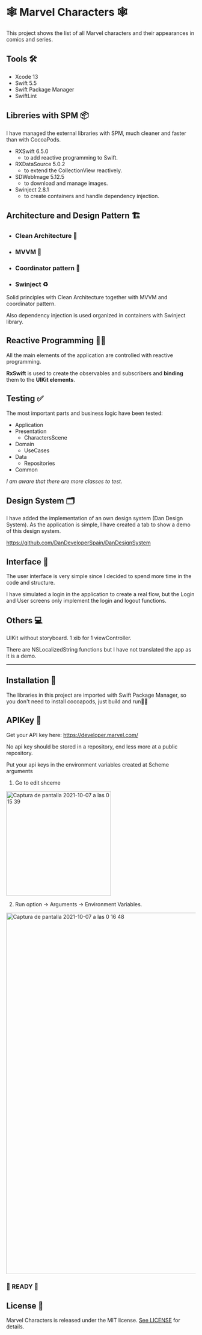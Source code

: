 # 🕸 Marvel Characters 🕸

This project shows the list of all Marvel characters and their appearances in comics and series.

## Tools 🛠️
- Xcode 13
- Swift 5.5
- Swift Package Manager
- SwiftLint

## Libreries with SPM 📦
I have managed the external libraries with SPM, much cleaner and faster than with CocoaPods.

- RXSwift 6.5.0
  - to add reactive programming to Swift.
- RXDataSource 5.0.2
  - to extend the CollectionView reactively.
- SDWebImage 5.12.5
  - to download and manage images.
- Swinject 2.8.1
  - to create containers and handle dependency injection.

## Architecture and Design Pattern 🏗
- ### Clean Architecture 🎯
- ### MVVM 🔄
- ### Coordinator pattern 🔀
- ### Swinject ♻

Solid principles with Clean Architecture together with MVVM and coordinator pattern.

Also dependency injection is used organized in containers with Swinject library.

## Reactive Programming 🤹‍♂
All the main elements of the application are controlled with reactive programming.

**RxSwift** is used to create the observables and subscribers and **binding** them to the **UIKit elements**.

## Testing ✅
The most important parts and business logic have been tested:
- Application
- Presentation
  - CharactersScene
- Domain
  - UseCases
- Data
  - Repositories
- Common  
  
*I am aware that there are more classes to test.*

## Design System 🗂
I have added the implementation of an own design system (Dan Design System). 
As the application is simple, I have created a tab to show a demo of this design system.

https://github.com/DanDeveloperSpain/DanDesignSystem


## Interface 📱
The user interface is very simple since I decided to spend more time in the code and structure.

I have simulated a login in the application to create a real flow, but the Login and User screens only implement the login and logout functions.

## Others 💻

UIKit without storyboard. 1 xib for 1 viewController.

There are NSLocalizedString functions but I have not translated the app as it is a demo.


- - - -

## Installation 🔧

The libraries in this project are imported with Swift Package Manager, so you don't need to install cocoapods, just build and run👨‍💻

## APIKey 🔑

Get your API key here: https://developer.marvel.com/

No api key should be stored in a repository, end less more at a public repository.

Put your api keys in the environment variables created at Scheme arguments

1.  Go to edit shceme 
<img width="278" alt="Captura de pantalla 2021-10-07 a las 0 15 39" src="https://user-images.githubusercontent.com/22205213/136291463-677cffff-71f3-456c-b069-4841f9aca9ce.png">


2. Run option -> Arguments -> Environment Variables.
<img width="960" alt="Captura de pantalla 2021-10-07 a las 0 16 48" src="https://user-images.githubusercontent.com/22205213/136291774-d90ef207-c568-4b46-b144-6c2a819b2b2d.png">

### 🚀 READY 🚀

## License 📙
Marvel Characters is released under the MIT license. [See LICENSE](https://github.com/DanDeveloperSpain/MarvelCharacters/blob/dev/LICENSE "See LICENSE title") for details.
